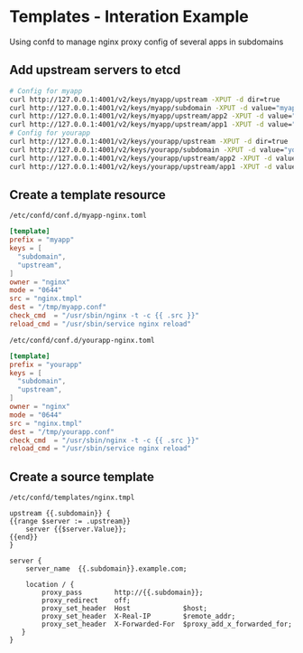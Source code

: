 # Templates - Interation Example

Using confd to manage nginx proxy config of several apps in subdomains

## Add upstream servers to etcd

```Bash
# Config for myapp
curl http://127.0.0.1:4001/v2/keys/myapp/upstream -XPUT -d dir=true
curl http://127.0.0.1:4001/v2/keys/myapp/subdomain -XPUT -d value="myapp"
curl http://127.0.0.1:4001/v2/keys/myapp/upstream/app2 -XPUT -d value="10.0.1.101:80"
curl http://127.0.0.1:4001/v2/keys/myapp/upstream/app1 -XPUT -d value="10.0.1.100:80"
# Config for yourapp
curl http://127.0.0.1:4001/v2/keys/yourapp/upstream -XPUT -d dir=true
curl http://127.0.0.1:4001/v2/keys/yourapp/subdomain -XPUT -d value="yourapp"
curl http://127.0.0.1:4001/v2/keys/yourapp/upstream/app2 -XPUT -d value="10.0.1.103:80"
curl http://127.0.0.1:4001/v2/keys/yourapp/upstream/app1 -XPUT -d value="10.0.1.102:80"
```

## Create a template resource

`/etc/confd/conf.d/myapp-nginx.toml`

```TOML
[template]
prefix = "myapp"
keys = [
  "subdomain",
  "upstream",
]
owner = "nginx"
mode = "0644"
src = "nginx.tmpl"
dest = "/tmp/myapp.conf"
check_cmd  = "/usr/sbin/nginx -t -c {{ .src }}"
reload_cmd = "/usr/sbin/service nginx reload"
```

`/etc/confd/conf.d/yourapp-nginx.toml`

```TOML
[template]
prefix = "yourapp"
keys = [
  "subdomain",
  "upstream",
]
owner = "nginx"
mode = "0644"
src = "nginx.tmpl"
dest = "/tmp/yourapp.conf"
check_cmd  = "/usr/sbin/nginx -t -c {{ .src }}"
reload_cmd = "/usr/sbin/service nginx reload"
```

## Create a source template

`/etc/confd/templates/nginx.tmpl`

```
upstream {{.subdomain}} {
{{range $server := .upstream}}
    server {{$server.Value}};
{{end}}
}

server {
    server_name  {{.subdomain}}.example.com;

    location / {
        proxy_pass        http://{{.subdomain}};
        proxy_redirect    off;
        proxy_set_header  Host             $host;
        proxy_set_header  X-Real-IP        $remote_addr;
        proxy_set_header  X-Forwarded-For  $proxy_add_x_forwarded_for;
   }
}
```

